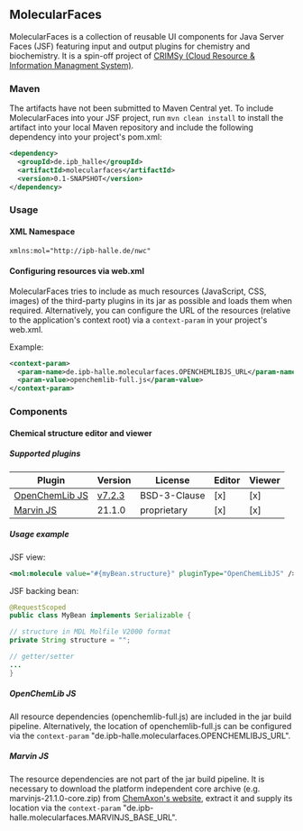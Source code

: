 ## MolecularFaces

MolecularFaces is a collection of reusable UI components for Java Server Faces (JSF) featuring input and output plugins for chemistry and biochemistry. It is a spin-off project of [CRIMSy (Cloud Resource & Information Managment System)](https://github.com/ipb-halle/CRIMSy).

### Maven

The artifacts have not been submitted to Maven Central yet. To include MolecularFaces into your JSF project, run `mvn clean install` to install the artifact into your local Maven repository and include the following dependency into your project's pom.xml:

```xml
<dependency>
  <groupId>de.ipb_halle</groupId>
  <artifactId>molecularfaces</artifactId>
  <version>0.1-SNAPSHOT</version>
</dependency>
```
 
### Usage

#### XML Namespace

```xml
xmlns:mol="http://ipb-halle.de/nwc"
```

#### Configuring resources via web.xml

MolecularFaces tries to include as much resources (JavaScript, CSS, images) of the third-party plugins in its jar as possible and loads them when required. Alternatively, you can configure the URL of the resources (relative to the application's context root) via a `context-param` in your project's web.xml.

Example:

```xml
<context-param>
  <param-name>de.ipb-halle.molecularfaces.OPENCHEMLIBJS_URL</param-name>
  <param-value>openchemlib-full.js</param-value>
</context-param>
```

### Components

#### Chemical structure editor and viewer

##### Supported plugins

Plugin | Version | License | Editor | Viewer
------ | ------- | ------- | ------ | ------
[OpenChemLib JS](https://github.com/cheminfo/openchemlib-js) | [v7.2.3](https://github.com/cheminfo/openchemlib-js/releases/tag/v7.2.3) | BSD-3-Clause | [x] | [x]
[Marvin JS](https://chemaxon.com/products/marvin-js) | 21.1.0 | proprietary | [x] | [x]

##### Usage example

JSF view:

```xml
<mol:molecule value="#{myBean.structure}" pluginType="OpenChemLibJS" />
```

JSF backing bean:

```Java
@RequestScoped
public class MyBean implements Serializable {

// structure in MDL Molfile V2000 format
private String structure = "";

// getter/setter
...
}
```

##### OpenChemLib JS

All resource dependencies (openchemlib-full.js) are included in the jar build pipeline. Alternatively, the location of openchemlib-full.js can be configured via the `context-param` "de.ipb-halle.molecularfaces.OPENCHEMLIBJS_URL".

##### Marvin JS

The resource dependencies are not part of the jar build pipeline. It is necessary to download the platform independent core archive (e.g. marvinjs-21.1.0-core.zip) from [ChemAxon's website](https://chemaxon.com/products/marvin-js/download), extract it and supply its location via the `context-param` "de.ipb-halle.molecularfaces.MARVINJS_BASE_URL".